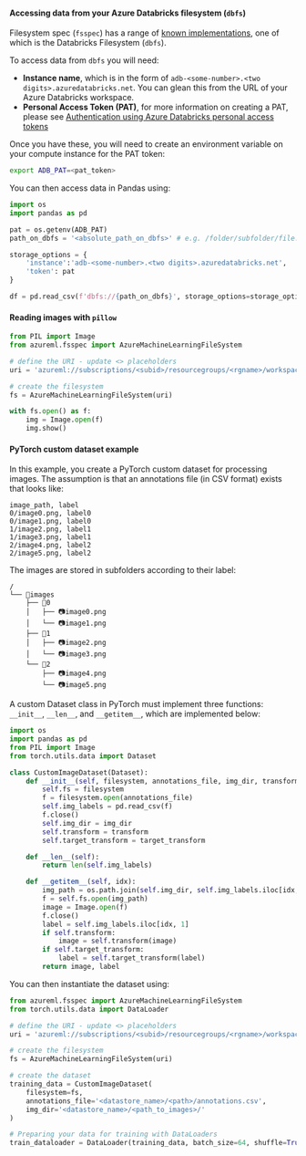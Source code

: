 
#### Accessing data from your Azure Databricks filesystem (`dbfs`)

Filesystem spec (`fsspec`) has a range of [known implementations](https://filesystem-spec.readthedocs.io/en/stable/_modules/index.html), one of which is the Databricks Filesystem (`dbfs`).

To access data from `dbfs` you will need:

- **Instance name**, which is in the form of `adb-<some-number>.<two digits>.azuredatabricks.net`. You can glean this from the URL of your Azure Databricks workspace.
- **Personal Access Token (PAT)**, for more information on creating a PAT, please see [Authentication using Azure Databricks personal access tokens](/azure/databricks/dev-tools/api/latest/authentication)

Once you have these, you will need to create an environment variable on your compute instance for the PAT token:

```bash
export ADB_PAT=<pat_token>
```

You can then access data in Pandas using:

```python
import os
import pandas as pd

pat = os.getenv(ADB_PAT)
path_on_dbfs = '<absolute_path_on_dbfs>' # e.g. /folder/subfolder/file.csv

storage_options = {
    'instance':'adb-<some-number>.<two digits>.azuredatabricks.net', 
    'token': pat
}

df = pd.read_csv(f'dbfs://{path_on_dbfs}', storage_options=storage_options)
```

#### Reading images with `pillow`

```python
from PIL import Image
from azureml.fsspec import AzureMachineLearningFileSystem

# define the URI - update <> placeholders
uri = 'azureml://subscriptions/<subid>/resourcegroups/<rgname>/workspaces/<workspace_name>/datastores/<datastore_name>/paths/<folder>/<image.jpeg>'

# create the filesystem
fs = AzureMachineLearningFileSystem(uri)

with fs.open() as f:
    img = Image.open(f)
    img.show()
```

#### PyTorch custom dataset example

In this example, you create a PyTorch custom dataset for processing images. The assumption is that an annotations file (in CSV format) exists that looks like:

```text
image_path, label
0/image0.png, label0
0/image1.png, label0
1/image2.png, label1
1/image3.png, label1
2/image4.png, label2
2/image5.png, label2
```

The images are stored in subfolders according to their label:

```text
/
└── 📁images
    ├── 📁0
    │   ├── 📷image0.png
    │   └── 📷image1.png
    ├── 📁1
    │   ├── 📷image2.png
    │   └── 📷image3.png
    └── 📁2
        ├── 📷image4.png
        └── 📷image5.png
```

A custom Dataset class in PyTorch must implement three functions: `__init__`, `__len__`, and `__getitem__`, which are implemented below:

```python
import os
import pandas as pd
from PIL import Image
from torch.utils.data import Dataset

class CustomImageDataset(Dataset):
    def __init__(self, filesystem, annotations_file, img_dir, transform=None, target_transform=None):
        self.fs = filesystem
        f = filesystem.open(annotations_file)
        self.img_labels = pd.read_csv(f)
        f.close()
        self.img_dir = img_dir
        self.transform = transform
        self.target_transform = target_transform

    def __len__(self):
        return len(self.img_labels)

    def __getitem__(self, idx):
        img_path = os.path.join(self.img_dir, self.img_labels.iloc[idx, 0])
        f = self.fs.open(img_path)
        image = Image.open(f)
        f.close()
        label = self.img_labels.iloc[idx, 1]
        if self.transform:
            image = self.transform(image)
        if self.target_transform:
            label = self.target_transform(label)
        return image, label
```

You can then instantiate the dataset using:

```python
from azureml.fsspec import AzureMachineLearningFileSystem
from torch.utils.data import DataLoader

# define the URI - update <> placeholders
uri = 'azureml://subscriptions/<subid>/resourcegroups/<rgname>/workspaces/<workspace_name>/datastores/<datastore_name>/paths/<folder>/'

# create the filesystem
fs = AzureMachineLearningFileSystem(uri)

# create the dataset
training_data = CustomImageDataset(
    filesystem=fs,
    annotations_file='<datastore_name>/<path>/annotations.csv', 
    img_dir='<datastore_name>/<path_to_images>/'
)

# Preparing your data for training with DataLoaders
train_dataloader = DataLoader(training_data, batch_size=64, shuffle=True)
```
